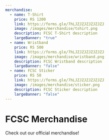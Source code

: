 ```yaml
---
merchandise:
  - name: T-Shirt
    price: RS 1200
    link: https://forms.gle/7hLJZJZJZJZJZJZJ
    image: /images/merchandise/tshirt.png
    description: FCSC T-Shirt description
    largeBanner: "true"
  - name: Wristband
    price: RS 500
    link: https://forms.gle/7hLJZJZJZJZJZJZJ
    image: /images/merchandise/wristband.png
    description: FCSC Wristband description
    largeBanner: "false"
  - name: FCSC Sticker
    price: RS 50
    link: https://forms.gle/7hLJZJZJZJZJZJZJ
    image: /images/merchandise/sticker.png
    description: FCSC Sticker description
    largeBanner: "false"
---
```


# FCSC Merchandise

Check out our official merchandise!